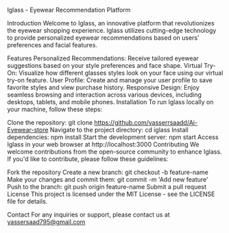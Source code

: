 Iglass - Eyewear Recommendation Platform

Introduction
Welcome to Iglass, an innovative platform that revolutionizes the eyewear shopping experience. Iglass utilizes cutting-edge technology to provide personalized eyewear recommendations based on users' preferences and facial features.

Features
Personalized Recommendations: Receive tailored eyewear suggestions based on your style preferences and face shape.
Virtual Try-On: Visualize how different glasses styles look on your face using our virtual try-on feature.
User Profile: Create and manage your user profile to save favorite styles and view purchase history.
Responsive Design: Enjoy seamless browsing and interaction across various devices, including desktops, tablets, and mobile phones.
Installation
To run Iglass locally on your machine, follow these steps:

Clone the repository: git clone https://github.com/yasserrsaadd/Ai-Eyewear-store
Navigate to the project directory: cd iglass
Install dependencies: npm install
Start the development server: npm start
Access Iglass in your web browser at http://localhost:3000
Contributing
We welcome contributions from the open-source community to enhance Iglass. If you'd like to contribute, please follow these guidelines:

Fork the repository
Create a new branch: git checkout -b feature-name
Make your changes and commit them: git commit -m 'Add new feature'
Push to the branch: git push origin feature-name
Submit a pull request
License
This project is licensed under the MIT License - see the LICENSE file for details.

Contact
For any inquiries or support, please contact us at yassersaad795@gmail.com
